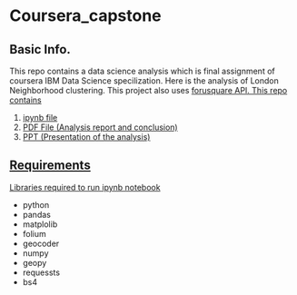 # Coursera_capstone

## Basic Info.
This repo contains a data science analysis which is final assignment of coursera IBM Data Science specilization. Here is the analysis of London Neighborhood clustering. This project also uses <a href="https://developer.foursquare.com/">forusquare API. This repo contains
<ol>
  <li>ipynb file</li>
  <li>PDF File (Analysis report and conclusion)</li>
  <li>PPT (Presentation of the analysis)</li>
</ol>

## Requirements
Libraries required to run <a href = "https://github.com/NiralMR/Coursera_capstone/blob/master/Capstone%20Project%20-%20The%20Battle%20of%20the%20Neighborhoods%202%20-%20London%20Neighborhood%20Clustering.ipynb">ipynb notebook</a>

<ul>
  <li>python</li>
  <li>pandas</li>
  <li>matplolib</li>
  <li>folium</li>
  <li>geocoder</li>
  <li>numpy</li>
  <li>geopy</li>
  <li>requessts</li>
  <li>bs4</li>
</ul>
